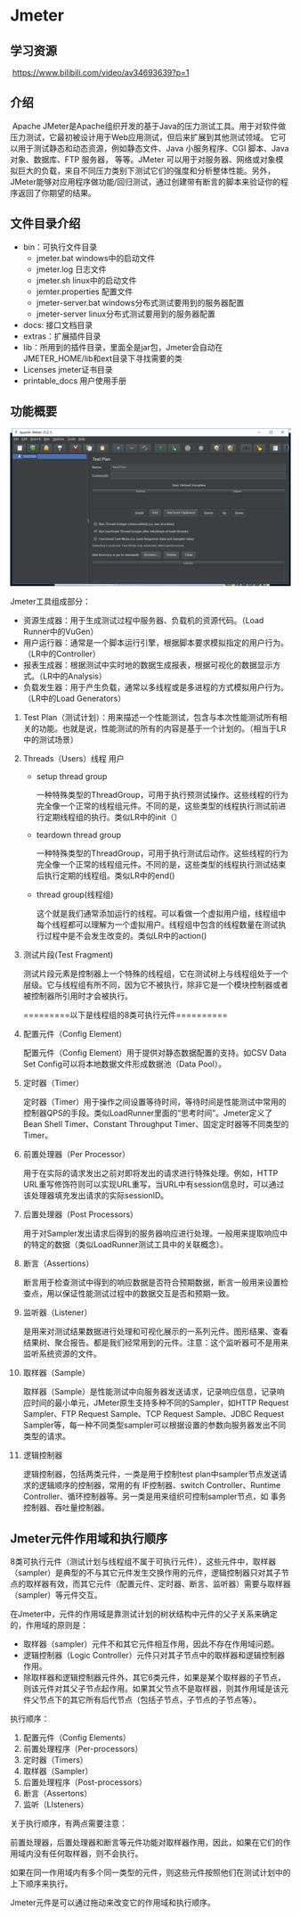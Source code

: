 # Jmeter

## 学习资源

​		https://www.bilibili.com/video/av34693639?p=1

## 介绍

​		Apache JMeter是Apache组织开发的基于Java的压力测试工具。用于对软件做压力测试，它最初被设计用于Web应用测试，但后来扩展到其他测试领域。 它可以用于测试静态和动态资源，例如静态文件、Java 小服务程序、CGI 脚本、Java 对象、数据库、FTP 服务器， 等等。JMeter 可以用于对服务器、网络或对象模拟巨大的负载，来自不同压力类别下测试它们的强度和分析整体性能。另外，JMeter能够对应用程序做功能/回归测试，通过创建带有断言的脚本来验证你的程序返回了你期望的结果。

## 文件目录介绍

- bin：可执行文件目录
  - jmeter.bat windows中的启动文件
  - jmeter.log 日志文件
  - jmeter.sh  linux中的启动文件
  - jemter.properties 配置文件
  - jmeter-server.bat  windows分布式测试要用到的服务器配置
  - jmeter-server linux分布式测试要用到的服务器配置
- docs: 接口文档目录
- extras：扩展插件目录
- lib：所用到的插件目录，里面全是jar包，Jmeter会自动在JMETER_HOME/lib和ext目录下寻找需要的类
- Licenses   jmeter证书目录
- printable_docs 用户使用手册

## 功能概要

![1581823646134](.\img\1581823646134.png)

Jmeter工具组成部分：

- 资源生成器：用于生成测试过程中服务器、负载机的资源代码。（Load Runner中的VuGen）
- 用户运行器：通常是一个脚本运行引擎，根据脚本要求模拟指定的用户行为。（LR中的Controller）
- 报表生成器：根据测试中实时地的数据生成报表，根据可视化的数据显示方式。（LR中的Analysis）
- 负载发生器：用于产生负载，通常以多线程或是多进程的方式模拟用户行为。（LR中的Load Generators）

1. Test Plan（测试计划）：用来描述一个性能测试，包含与本次性能测试所有相关的功能。也就是说，性能测试的所有的内容是基于一个计划的。（相当于LR中的测试场景）

2. Threads（Users）线程  用户

   - setup thread group

     一种特殊类型的ThreadGroup，可用于执行预测试操作。这些线程的行为完全像一个正常的线程组元件。不同的是，这些类型的线程执行测试前进行定期线程组的执行。类似LR中的init（）

   - teardown thread group

     一种特殊类型的ThreadGroup，可用于执行测试后动作。这些线程的行为完全像一个正常的线程组元件。不同的是，这些类型的线程执行测试结束后执行定期的线程组。类似LR中的end()

   - thread group(线程组)

     这个就是我们通常添加运行的线程。可以看做一个虚拟用户组，线程组中每个线程都可以理解为一个虚拟用户。线程组中包含的线程数量在测试执行过程中是不会发生改变的。类似LR中的action()

3. 测试片段(Test Fragment)

   测试片段元素是控制器上一个特殊的线程组，它在测试树上与线程组处于一个层级。它与线程组有所不同，因为它不被执行，除非它是一个模块控制器或者被控制器所引用时才会被执行。

   =========以下是线程组的8类可执行元件==========

4. 配置元件（Config Element）

   配置元件（Config Element）用于提供对静态数据配置的支持。如CSV Data Set Config可以将本地数据文件形成数据池（Data Pool）。

5. 定时器（Timer）

   定时器（Timer）用于操作之间设置等待时间，等待时间是性能测试中常用的控制器QPS的手段。类似LoadRunner里面的“思考时间”。Jmeter定义了Bean Shell Timer、Constant Throughput Timer、固定定时器等不同类型的Timer。

6. 前置处理器（Per Processor）

   用于在实际的请求发出之前对即将发出的请求进行特殊处理。例如，HTTP URL重写修饰符则可以实现URL重写，当URL中有session信息时，可以通过该处理器填充发出请求的实际sessionID。

7. 后置处理器（Post Processors）

   用于对Sampler发出请求后得到的服务器响应进行处理。一般用来提取响应中的特定的数据（类似LoadRunner测试工具中的关联概念）。

8. 断言（Assertions）

   断言用于检查测试中得到的响应数据是否符合预期数据，断言一般用来设置检查点，用以保证性能测试过程中的数据交互是否和预期一致。

9. 监听器（Listener）

   是用来对测试结果数据进行处理和可视化展示的一系列元件。图形结果、查看结果树、聚合报告。都是我们经常用到的元件。注意：这个监听器可不是用来监听系统资源的文件。

10. 取样器（Sample）

    取样器（Sample）是性能测试中向服务器发送请求，记录响应信息，记录响应时间的最小单元，JMeter原生支持多种不同的Sampler，如HTTP Request Sampler、FTP Request Sample、TCP Request Sample、JDBC Request Sampler等，每一种不同类型sampler可以根据设置的参数向服务器发出不同类型的请求。

11. 逻辑控制器

    逻辑控制器，包括两类元件，一类是用于控制test plan中sampler节点发送请求的逻辑顺序的控制器，常用的有 IF控制器、switch Controller、Runtime Controller、循环控制器等。另一类是用来组织可控制sampler节点，如 事务控制器、吞吐量控制器。

## Jmeter元件作用域和执行顺序

​		8类可执行元件（测试计划与线程组不属于可执行元件），这些元件中，取样器（sampler）是典型的不与其它元件发生交换作用的元件，逻辑控制器只对其子节点的取样器有效，而其它元件（配置元件、定时器、断言、监听器）需要与取样器（sampler）等元件交互。

​		在Jmeter中，元件的作用域是靠测试计划的树状结构中元件的父子关系来确定的，作用域的原则是：

- 取样器（sampler）元件不和其它元件相互作用，因此不存在作用域问题。
- 逻辑控制器（Logic Controller）元件只对其子节点中的取样器和逻辑控制器作用。
- 除取样器和逻辑控制器元件外，其它6类元件，如果是某个取样器的子节点，则该元件对其父子节点起作用。如果其父节点不是取样器，则其作用域是该元件父节点下的其它所有后代节点（包括子节点，子节点的子节点等）。

执行顺序：

1. 配置元件（Config Elements）
2. 前置处理程序（Per-processors）
3. 定时器（Timers）
4. 取样器（Sampler）
5. 后置处理程序（Post-processors）
6. 断言（Assertons）
7. 监听（LIsteners）

关于执行顺序，有两点需要注意：

​	前置处理器，后置处理器和断言等元件功能对取样器作用，因此，如果在它们的作用域内没有任何取样器，则不会执行。

​	如果在同一作用域内有多个同一类型的元件，则这些元件按照他们在测试计划中的上下顺序来执行。

Jmeter元件是可以通过拖动来改变它的作用域和执行顺序。



